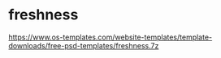 # freshness
https://www.os-templates.com/website-templates/template-downloads/free-psd-templates/freshness.7z
